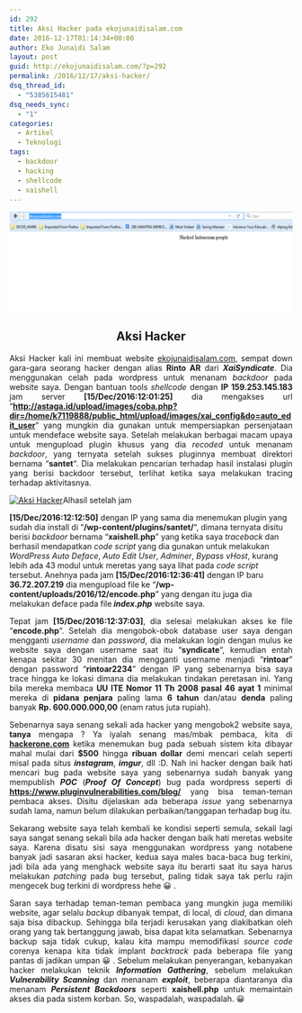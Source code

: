 ```yaml
---
id: 292
title: Aksi Hacker pada ekojunaidisalam.com
date: 2016-12-17T01:14:34+00:00
author: Eko Junaidi Salam
layout: post
guid: http://ekojunaidisalam.com/?p=292
permalink: /2016/12/17/aksi-hacker/
dsq_thread_id:
  - "5385615481"
dsq_needs_sync:
  - "1"
categories:
  - Artikel
  - Teknologi
tags:
  - backdoor
  - hacking
  - shellcode
  - xaishell
---
```

![aksi-hacker-1](/wp-content/uploads/2016/12/diretas.png)
<h2 style="text-align: center;">Aksi Hacker</h2>

<p style="text-align: justify;">
  Aksi Hacker kali ini membuat website <a href="https://ekojunaidisalam.com/" target="_blank">ekojunaidisalam.com</a>, sempat down gara-gara seorang hacker dengan alias <strong>Rinto AR</strong> dari <em><strong>XaiSyndicate</strong></em>. Dia menggunakan celah pada wordpress untuk menanam <em>backdoor</em> pada website saya. Dengan bantuan tools <em>shellcode</em> dengan <strong>IP 159.253.145.183</strong> jam server <strong>[15/Dec/2016:12:01:25]</strong> dia mengakses url &#8220;<strong><a href="http://astaga.id/upload/images/coba.php?dir=/home/k7119888/public_html/upload/images/xai_config&do=auto_edit_user" target="_blank">http://astaga.id/upload/images/coba.php?dir=/home/k7119888/public_html/upload/images/xai_config&do=auto_edit_user</a></strong>&#8221; yang mungkin dia gunakan untuk mempersiapkan persenjataan untuk mendeface website saya. Setelah melakukan berbagai macam upaya untuk mengupload plugin khusus yang dia <em>recoded</em> untuk menanam <em>backdoor</em>, yang ternyata setelah sukses pluginnya membuat direktori bernama &#8220;<strong>santet</strong>&#8220;. Dia melakukan pencarian terhadap hasil instalasi plugin yang berisi backdoor tersebut, terlihat ketika saya melakukan tracing terhadap aktivitasnya.
</p>

<p style="text-align: justify;">
  <a href="https://ekojunaidisalam.com/wp-content/uploads/2016/12/shellcode.png"><img class="aligncenter size-full wp-image-294" src="https://ekojunaidisalam.com/wp-content/uploads/2016/12/shellcode.png" alt="Aksi Hacker" width="794" height="630" srcset="https://ekojunaidisalam.com/wp-content/uploads/2016/12/shellcode.png 794w, https://ekojunaidisalam.com/wp-content/uploads/2016/12/shellcode-300x238.png 300w, https://ekojunaidisalam.com/wp-content/uploads/2016/12/shellcode-768x609.png 768w, https://ekojunaidisalam.com/wp-content/uploads/2016/12/shellcode-378x300.png 378w" sizes="(max-width: 794px) 100vw, 794px" /></a><a name='more'></a>Alhasil setelah jam 
  
  <strong>[15/Dec/2016:12:12:50]</strong> dengan IP yang sama dia menemukan plugin yang sudah dia install di &#8220;<strong>/wp-content/plugins/santet/</strong>&#8220;, dimana ternyata disitu berisi <em>backdoor</em> bernama &#8220;<strong>xaishell.php</strong>&#8221; yang ketika saya <em>traceback</em> dan berhasil mendapatkan <em>code script</em> yang dia gunakan untuk melakukan <em>WordPress Auto Deface</em>, <em>Auto Edit User</em>, <em>Adminer</em>,<em> Bypass vHost</em>, kurang lebih ada 43 modul untuk meretas yang saya lihat pada <em>code script</em> tersebut. Anehnya pada jam <strong>[15/Dec/2016:12:36:41]</strong> dengan IP baru <strong>36.72.207.219</strong> dia mengupload file ke &#8220;<strong>/wp-content/uploads/2016/12/encode.php</strong>&#8221; yang dengan itu juga dia melakukan deface pada file<em><strong> index.php</strong></em> website saya.
</p>

<p style="text-align: justify;">
  Tepat jam <strong>[15/Dec/2016:12:37:03]</strong>, dia selesai melakukan akses ke file &#8220;<strong>encode.php</strong>&#8220;. Setelah dia mengobok-obok database user saya dengan mengganti <em>username</em> dan <em>password</em>, dia melakukan login dengan mulus ke website saya dengan username saat itu &#8220;<strong>syndicate</strong>&#8220;, kemudian entah kenapa sekitar 30 menitan dia mengganti username menjadi &#8220;<strong>rintoar</strong>&#8221; dengan password &#8220;<strong>rintoar2234</strong>&#8221; dengan IP yang sebenarnya bisa saya trace hingga ke lokasi dimana dia melakukan tindakan peretasan ini. Yang bila mereka membaca <strong>UU ITE Nomor 11 Th 2008 pasal 46 ayat 1</strong> minimal mereka di <strong>pidana penjara</strong> paling lama <strong>6 tahun</strong> dan/atau <strong>denda</strong> paling banyak <strong>Rp. 600.000.000,00</strong> (enam ratus juta rupiah).
</p>

<p style="text-align: justify;">
  Sebenarnya saya senang sekali ada hacker yang mengobok2 website saya, <strong>tanya</strong> mengapa ? Ya iyalah senang mas/mbak pembaca, kita di <a href="https://hackerone.com/" target="_blank"><strong>hackerone.com</strong></a> ketika menemukan bug pada sebuah sistem kita dibayar mahal mulai dari <strong>$500</strong> hingga <strong>ribuan dollar</strong> demi mencari celah seperti misal pada situs <strong><em>instagram</em></strong>, <strong><em>imgur</em></strong>, dll :D. Nah ini hacker dengan baik hati mencari bug pada website saya yang sebenarnya sudah banyak yang mempublish <em><strong>POC</strong> </em>(<em><strong>Proof Of Concept</strong></em>) bug pada wordpress seperti di <a href="https://www.pluginvulnerabilities.com/blog/" target="_blank"><strong>https://www.pluginvulnerabilities.com/blog/</strong></a> yang bisa teman-teman pembaca akses. Disitu dijelaskan ada beberapa <em>issue</em> yang sebenarnya sudah lama, namun belum dilakukan perbaikan/tanggapan terhadap bug itu.
</p>

<p style="text-align: justify;">
  Sekarang website saya telah kembali ke kondisi seperti semula, sekali lagi saya sangat senang sekali bila ada hacker dengan baik hati meretas website saya. Karena disatu sisi saya menggunakan wordpress yang notabene banyak jadi sasaran aksi hacker, kedua saya males baca-baca bug terkini, jadi bila ada yang menghack website saya itu berarti saat itu saya harus melakukan <em>patching</em> pada bug tersebut, paling tidak saya tak perlu rajin mengecek bug terkini di wordpress hehe 😀 .
</p>

<p style="text-align: justify;">
  Saran saya terhadap teman-teman pembaca yang mungkin juga memiliki website, agar selalu <em>backup</em> dibanyak tempat, di local, di <em>cloud</em>, dan dimana saja bisa dibackup. Sehingga bila terjadi kerusakan yang diakibatkan oleh orang yang tak bertanggung jawab, bisa dapat kita selamatkan. Sebenarnya backup saja tidak cukup, kalau kita mampu memodifikasi <em>source code</em> corenya kenapa kita tidak implant <em>backtrack</em> pada beberapa file yang pantas di jadikan umpan 😀 . Sebelum melakukan penyerangan, kebanyakan hacker melakukan teknik <strong><em>Information Gathering</em></strong>, sebelum melakukan <em><strong>Vulnerability Scanning</strong></em> dan menanam <em><strong>exploit</strong></em>, beberapa diantaranya dia menanam <em><strong>Persistent Backdoors</strong></em> seperti <strong>xaishell.php</strong> untuk memaintain akses dia pada sistem korban. So, waspadalah, waspadalah. 😀
</p>
